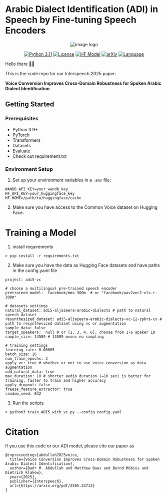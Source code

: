 
# Arabic Dialect Identification (ADI) in Speech by Fine-tuning Speech Encoders

<!-- <div align="center">
<img src="https://huggingface.co/badrex/mms-300m-arabic-dialect-identifier/resolve/main/assets/logo_2.png" alt="Image header" width="750"/>
</div> -->


<div align="center">

![image logo](https://huggingface.co/badrex/mms-300m-arabic-dialect-identifier/resolve/main/assets/logo_2.png)

[![Python 3.11](https://img.shields.io/badge/python-3.11-blue.svg)](https://www.python.org/downloads/release/python-311/)
[![License](https://img.shields.io/badge/license-MIT-green.svg)](LICENSE)
[![HF Model](https://img.shields.io/badge/%F0%9F%A4%97-model-yellow)](https://huggingface.co/badrex/mms-300m-arabic-dialect-identifier)
[![arXiv](https://img.shields.io/badge/arXiv-paper-b31b1b.svg)](https://arxiv.org/abs/2505.24713)
[![Language](https://img.shields.io/badge/Language-Arabic-red)](https://en.wikipedia.org/wiki/Arabic)

</div>

Hello there 👋🏼

This is the code repo for our Interspeech 2025 paper:

**Voice Conversion Improves Cross-Domain Robustness for Spoken Arabic Dialect Identification**. 



## Getting Started

### Prerequisites

- Python 3.9+
- PyTorch
- Transformers
- Datasets
- Evaluate
- Check out requirement.txt

### Environment Setup

1. Set up your environment variables in a `.env` file:
```
WANDB_API_KEY=your_wandb_key
HF_API_KEY=your_huggingface_key
HF_HOME=/path/to/huggingface/cache
```

2. Make sure you have access to the Common Voice dataset on Hugging Face.

# Training a Model


1. install requirements
```
> pip install -r requirements.txt
```

2. Make sure you have the data as Hugging Face datasets and have paths in the config.yaml file

```
project: adi5-vc

# choose a multilingual pre-trained speech encoder
pretrained_model:  facebook/mms-300m  # or "facebook/wav2vec2-xls-r-300m"

# datasets settings
natural_dataset: adi5-aljazeera-arabic-dialects # path to natural speech dataset
resynthesized_dataset: adi5-aljazeera-arabic-dialects-vc-12-spkrs-cv # path to resynthesized dataset using vc or augmentation
sample_data: false 
target_speakers:  null # or [1, 3, 4, 6], choose from 1-6 spaker ID 
sample_size: 14589 # 14589 means no sampling

# training settings
learning_rate: 0.00005  
batch_size: 16
num_train_epochs: 3
apply_vc: true # whether or not to use voice conversion as data augmentation
add_natural_data: true
max_duration: 10 # shorter audio duration (=10 sec) is better for training, faster to train and higher accuracy
apply_dropout: false
freeze_feature_extractor: true
random_seed: 842

```


3. Run the scripts 
```
> python3 train_ADI5_with_vc.py --config config.yaml
```

# Citation
If you use this code or our ADI model, please cite our paper as 


```
@inproceedings{abdullah2025voice,
  title={Voice Conversion Improves Cross-Domain Robustness for Spoken Arabic Dialect Identification},
  author={Badr M. Abdullah and Matthew Baas and Bernd Möbius and Dietrich Klakow},
  year={2025},
  publisher={Interspeech},
  url={https://arxiv.org/pdf/2505.24713}
}

```




